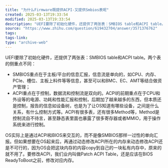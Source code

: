 ```yaml
---
title: "为什么Firmware既提供ACPI-又提供Smbios表呢"
created: 2025-03-13T19:33:54
modified: 2025-03-13T19:33:54
description: "UEFI要除了初始化硬件，还提供了两张表：SMBIOS table和ACPI table。两个表的侧重点不同：SMBIOS重点在于…"
source: "https://www.zhihu.com/question/619432704/answer/3571376762"
tags:
tags-link:
type: "archive-web"
---
```

UEFI要除了初始化硬件，还提供了两张表：SMBIOS table和ACPI table。两个表的侧重点不同：

- SMBIOS重点在于主板/平台的信息汇报，信息流是单向的，如CPU、内存、PCIe、槽位、主板上料件等等信息，甚至可以和BMC、EC、AMT等结合做资产管理；
- ACPI重点在于控制，数据流和控制流是双向的。ACPI的前期重点在于CPU和外设等的电源、功耗和性能汇报和控制，后期加了越来越多的东西，但本质还是控制，报告的信息如设备树，也是为了让OS知道有哪些设备，之间是什么关系，有什么控制方式等。ACPI有很多表，还有很多Method等，Method是控制流自不待言，甚至静态表里面也暴露了很多寄存器或者MMIO，用于操作系统来进行控制。

OS实际上是通过ACPI和BIOS来交互的，而不是像SMBIOS那样一过性的单向汇报。但如果想要在OS起来后，再通过动态修改ACPI所在的内存来动态修改ACPI还是不可行的，因为OS会把这块内存的内容copy到自己的一块私有内存中，原来的就不用了。要修改ACPI，我们业内叫做Patch ACPI Table，还是应该在BIOS ReadyToBoot之前，修改对应内存。